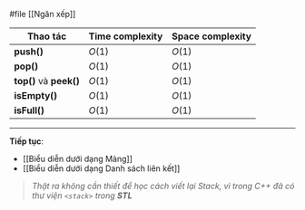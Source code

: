#file [[Ngăn xếp]]

| Thao tác                | Time complexity | Space complexity |
| ----------------------- | --------------- | ---------------- |
| **push()**              | $O(1)$          | $O(1)$           |
| **pop()**               | $O(1)$          | $O(1)$           |
| **top()** và **peek()** | $O(1)$          | $O(1)$           |
| **isEmpty()**           | $O(1)$          | $O(1)$           |
| **isFull()**            | $O(1)$          | $O(1)$           |

---
**Tiếp tục**:
- [[Biểu diễn dưới dạng Mảng]]
- [[Biểu diễn dưới dạng Danh sách liên kết]]


> _Thật ra không cần thiết để học cách viết lại Stack, vì trong C++ đã có thư viện `<stack>` trong **STL**_